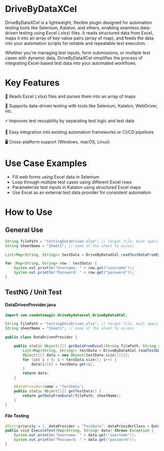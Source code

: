 # DriveByDataXCel
DriveByDataXCel is a lightweight, flexible plugin designed for automation testing tools like Selenium, Katalon, and others, enabling seamless data-driven testing using Excel (.xlsx) files. It reads structured data from Excel, maps it into an array of key-value pairs (array of map), and feeds the data into your automation scripts for reliable and repeatable test execution.

Whether you're managing test inputs, form submissions, or multiple test cases with dynamic data, DriveByDataXCel simplifies the process of integrating Excel-based test data into your automated workflows.

# Key Features
📄 Reads Excel (.xlsx) files and parses them into an array of maps

🔄 Supports data-driven testing with tools like Selenium, Katalon, WebDriver, etc.

⚡ Improves test reusability by separating test logic and test data

🔌 Easy integration into existing automation frameworks or CI/CD pipelines

🖥️ Cross-platform support (Windows, macOS, Linux)

# Use Case Examples
- Fill web forms using Excel data in Selenium
- Loop through multiple test cases using different Excel rows
- Parameterize test inputs in Katalon using structured Excel maps
- Use Excel as an external test data provider for consistent automation

# How to Use
## General Use
```java
String filePath = "testingDataDriven.xlsx"; // target file, must specify full path
String sheetName = "Sheet1"; // name of the sheet to access

List<Map<String, String>> testData = DriveByDataXCel.readTestDataFromExcel(filePath, sheetName);

for (Map<String, String> row : testData) {
    System.out.println("Username: " + row.get("username"));
    System.out.println("Password: " + row.get("password"));
}
```

## TestNG / Unit Test
#### DataDrivenProvider.java

```java
import com.coedotzmagic.drivebydataxcel.DriveByDataXCel;

String filePath = "testingDataDriven.xlsx"; // target file, must specify full path
String sheetName = "Sheet1"; // name of the sheet to access

public class DataDrivenProvider {

    public static Object[][] getDataFromExcel(String filePath, String sheetName) {
        List<Map<String, String>> testData = DriveByDataXCel.readTestDataFromExcel(filePath, sheetName);
        Object[][] data = new Object[testData.size()][1];
        for (int i = 0; i < testData.size(); i++) {
            data[i][0] = testData.get(i);
        }
        return data;
    }

    @DataProvider(name = "TestData")
    public static Object[][] getTestData() {
        return getDataFromExcel(filePath, sheetName);
    }
}
```
#### File Testing
```java
@Test(priority = 1, dataProvider = "TestData", dataProviderClass = DataDrivenProvider.class)
public void ExecuteTest(Map<String, String> data) throws Exception {
    System.out.println("Username: " + data.get("username"));
    System.out.println("Password: " + data.get("password"));
}

```